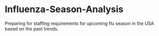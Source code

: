 # Influenza-Season-Analysis
Preparing for staffing requirements for upcoming flu season in the USA based on the past trends.

